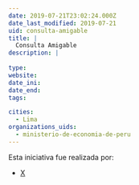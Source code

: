 ```yaml
---
date: 2019-07-21T23:02:24.000Z
date_last_modified: 2019-07-21
uid: consulta-amigable
title: |
  Consulta Amigable
description: |
  
type: 
website: 
date_ini: 
date_end: 
tags:

cities: 
  - Lima
organizations_uids:
  - ministerio-de-economia-de-peru
---
```


Esta iniciativa fue realizada por:

- [X](/organizaciones/ministerio-de-economia-de-peru)
